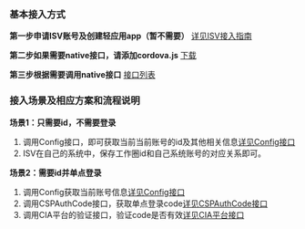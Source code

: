 ### 基本接入方式
**第一步申请ISV账号及创建轻应用app（暂不需要）**
[详见ISV接入指南](./native/ISVGuide.md)

**第二步如果需要native接口，请添加cordova.js**
[下载](./native/downloadCordova.md)

**第三步根据需要调用native接口**
[接口列表](./native/nativeInterfaceList.md)

### 接入场景及相应方案和流程说明
**场景1：只需要id，不需要登录**

1. 调用Config接口，即可获取当前当前账号的id及其他相关信息[详见Config接口](./native/interfaces/Config.md)
2. ISV在自己的系统中，保存工作圈id和自己系统账号的对应关系即可。



**场景2：需要id并单点登录**

1. 调用Config获取当前账号信息[详见Config接口](interfaces/Config.md)
2. 调用CSPAuthCode接口，获取单点登录code[详见CSPAuthCode接口](./native/interfaces/CSPAuthCode.md)
3. 调用CIA平台的验证接口，验证code是否有效[详见CIA平台接口](http://dev.chanjet.com/page/apiHtml?detail=1-1704406315/1-1959429278.html)
